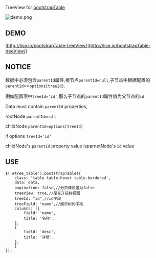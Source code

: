 TreeView for [bootstrapTable](https://github.com/wenzhixin/bootstrap-table)


![demo.png](https://raw.githubusercontent.com/lslvxy/bootstrapTable-treeView/master/assets/demo.png)

## DEMO

[http://lise.io/bootstrapTable-treeView/](http://lise.io/bootstrapTable-treeView/)

## NOTICE

数据中必须包含`parentId`属性,根节点`parentId=null`,子节点中根据配置的`parentId`==`options[treeId]`.

例如配置项中`treeId='id'`,那么子节点的`parentId`属性值为父节点的`id`

Data must contain `parentId` properties,

rootNode `parentId=null`

childNode `parentId=options[treeId]`

if options `treeId='id'`

childNode's `parentId` property value isparnetNode's `id` value


## USE

```
$('#tree_table').bootstrapTable({
    class: 'table table-hover table-bordered',
    data: data,
    pagination: false,//分页请设置为false
    treeView: true,//是否开启树视图
    treeId: "id",//id字段
    treeField: "name",//展示树的字段
    columns: [{
        field: 'name',
        title: '名称',
    },
    {
        field: 'desc',
        title: '详情',
    },
    ]
});
```
